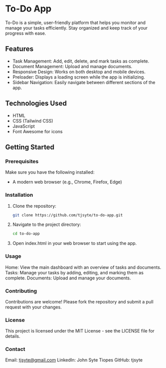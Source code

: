 # To-Do App

To-Do is a simple, user-friendly platform that helps you monitor and manage your tasks efficiently. Stay organized and keep track of your progress with ease.

## Features

- Task Management: Add, edit, delete, and mark tasks as complete.
- Document Management: Upload and manage documents.
- Responsive Design: Works on both desktop and mobile devices.
- Preloader: Displays a loading screen while the app is initializing.
- Sidebar Navigation: Easily navigate between different sections of the app.

## Technologies Used

- HTML
- CSS (Tailwind CSS)
- JavaScript
- Font Awesome for icons

## Getting Started

### Prerequisites

Make sure you have the following installed:

- A modern web browser (e.g., Chrome, Firefox, Edge)

### Installation

1. Clone the repository:
   ```bash
   git clone https://github.com/tjsyte/to-do-app.git
   ```
2. Navigate to the project directory:
   ```bash
   cd to-do-app
   ```
3. Open index.html in your web browser to start using the app.

### Usage
Home: View the main dashboard with an overview of tasks and documents.
Tasks: Manage your tasks by adding, editing, and marking them as complete.
Documents: Upload and manage your documents.

### Contributing
Contributions are welcome! Please fork the repository and submit a pull request with your changes.

### License
This project is licensed under the MIT License - see the LICENSE file for details.

### Contact
Email: tjsyte@gmail.com
LinkedIn: John Syte Tiopes
GitHub: tjsyte
